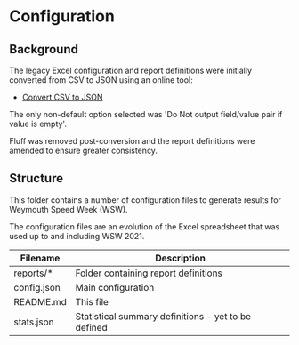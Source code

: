 # Configuration

## Background

The legacy Excel configuration and report definitions were initially converted from CSV to JSON using an online tool:

- [Convert CSV to JSON](https://www.convertcsv.com/csv-to-json.htm)

The only non-default option selected was 'Do Not output field/value pair if value is empty'.

Fluff was removed post-conversion and the report definitions were amended to ensure greater consistency.



## Structure

This folder contains a number of configuration files to generate results for Weymouth Speed Week (WSW).

The configuration files are an evolution of the Excel spreadsheet that was used up to and including WSW 2021.

| Filename         | Description |
| ---------------- | ----------- |
| reports/*        | Folder containing report definitions |
| config.json      | Main configuration |
| README.md        | This file |
| stats.json       | Statistical summary definitions - yet to be defined |


